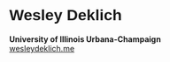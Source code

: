 # <span style="font-family: 'Arial';">Wesley Deklich</span>

**University of Illinois Urbana-Champaign**  
[wesleydeklich.me](https://wesleydeklich.me)
